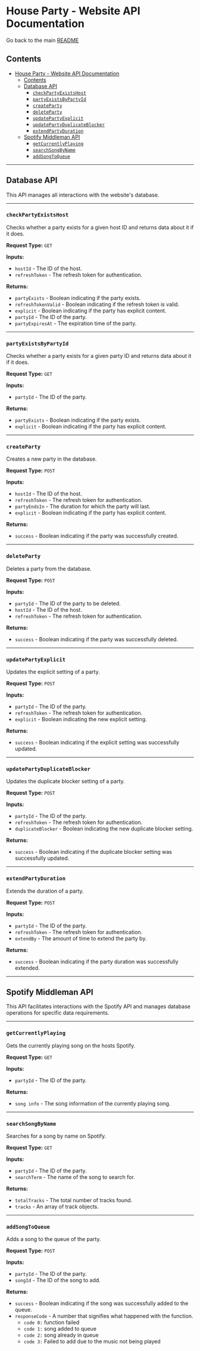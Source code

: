 # House Party - Website API Documentation

Go back to the main [README](../../../README.md)

## Contents

- [House Party - Website API Documentation](#house-party---website-api-documentation)
  - [Contents](#contents)
  - [Database API](#database-api)
    - [`checkPartyExistsHost`](#checkpartyexistshost)
    - [`partyExistsByPartyId`](#partyexistsbypartyid)
    - [`createParty`](#createparty)
    - [`deleteParty`](#deleteparty)
    - [`updatePartyExplicit`](#updatepartyexplicit)
    - [`updatePartyDuplicateBlocker`](#updatepartyduplicateblocker)
    - [`extendPartyDuration`](#extendpartyduration)
  - [Spotify Middleman API](#spotify-middleman-api)
    - [`getCurrentlyPlaying`](#getcurrentlyplaying)
    - [`searchSongByName`](#searchsongbyname)
    - [`addSongToQueue`](#addsongtoqueue)

<hr>

## Database API

This API manages all interactions with the website's database.

<hr>

### `checkPartyExistsHost`

Checks whether a party exists for a given host ID and returns data about it if it does.

**Request Type:** `GET`

**Inputs:**

- `hostId` - The ID of the host.
- `refreshToken` - The refresh token for authentication.

**Returns:**

- `partyExists` - Boolean indicating if the party exists.
- `refreshTokenValid` - Boolean indicating if the refresh token is valid.
- `explicit` - Boolean indicating if the party has explicit content.
- `partyId` - The ID of the party.
- `partyExpiresAt` - The expiration time of the party.

<hr>

### `partyExistsByPartyId`

Checks whether a party exists for a given party ID and returns data about it if it does.

**Request Type:** `GET`

**Inputs:**

- `partyId` - The ID of the party.

**Returns:**

- `partyExists` - Boolean indicating if the party exists.
- `explicit` - Boolean indicating if the party has explicit content.

<hr>

### `createParty`

Creates a new party in the database.

**Request Type:** `POST`

**Inputs:**

- `hostId` - The ID of the host.
- `refreshToken` - The refresh token for authentication.
- `partyEndsIn` - The duration for which the party will last.
- `explicit` - Boolean indicating if the party has explicit content.

**Returns:**

- `success` - Boolean indicating if the party was successfully created.

<hr>

### `deleteParty`

Deletes a party from the database.

**Request Type:** `POST`

**Inputs:**

- `partyId` - The ID of the party to be deleted.
- `hostId` - The ID of the host.
- `refreshToken` - The refresh token for authentication.

**Returns:**

- `success` - Boolean indicating if the party was successfully deleted.

<hr>

### `updatePartyExplicit`

Updates the explicit setting of a party.

**Request Type:** `POST`

**Inputs:**

- `partyId` - The ID of the party.
- `refreshToken` - The refresh token for authentication.
- `explicit` - Boolean indicating the new explicit setting.

**Returns:**

- `success` - Boolean indicating if the explicit setting was successfully updated.

<hr>

### `updatePartyDuplicateBlocker`

Updates the duplicate blocker setting of a party.

**Request Type:** `POST`

**Inputs:**

- `partyId` - The ID of the party.
- `refreshToken` - The refresh token for authentication.
- `duplicateBlocker` - Boolean indicating the new duplicate blocker setting.

**Returns:**

- `success` - Boolean indicating if the duplicate blocker setting was successfully updated.

<hr>

### `extendPartyDuration`

Extends the duration of a party.

**Request Type:** `POST`

**Inputs:**

- `partyId` - The ID of the party.
- `refreshToken` - The refresh token for authentication.
- `extendBy` - The amount of time to extend the party by.

**Returns:**

- `success` - Boolean indicating if the party duration was successfully extended.

<hr>

## Spotify Middleman API

This API facilitates interactions with the Spotify API and manages database operations for specific data requirements.

<hr>

### `getCurrentlyPlaying`

Gets the currently playing song on the hosts Spotify.

**Request Type:** `GET`

**Inputs:**

- `partyId` - The ID of the party.

**Returns:**

- `song info` - The song information of the currently playing song.

<hr>

### `searchSongByName`

Searches for a song by name on Spotify.

**Request Type:** `GET`

**Inputs:**

- `partyId` - The ID of the party.
- `searchTerm` - The name of the song to search for.

**Returns:**

- `totalTracks` - The total number of tracks found.
- `tracks` - An array of track objects.

<hr>

### `addSongToQueue`

Adds a song to the queue of the party.

**Request Type:** `POST`

**Inputs:**

- `partyId` - The ID of the party.
- `songId` - The ID of the song to add.

**Returns:**

- `success` - Boolean indicating if the song was successfully added to the queue.
- `responseCode` - A number that signifies what happened with the function.
  - `code 0:` function failed
  - `code 1:` song added to queue
  - `code 2:` song already in queue
  - `code 3:` Failed to add due to the music not being played
